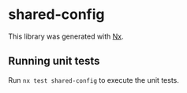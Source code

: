 # shared-config

This library was generated with [Nx](https://nx.dev).

## Running unit tests

Run `nx test shared-config` to execute the unit tests.
